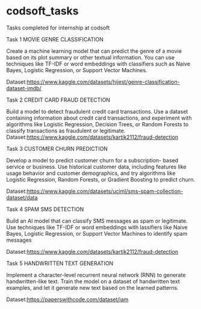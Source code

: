 # codsoft_tasks
Tasks completed for internship at codsoft

Task 1
MOVIE GENRE CLASSIFICATION

Create a machine learning model that can predict the genre of a movie based on its plot summary or other textual information. You can use techniques like TF-IDF or word embeddings with classifiers such as Naive Bayes, Logistic Regression, or Support Vector Machines.

Dataset:https://www.kaggle.com/datasets/hijest/genre-classification-dataset-imdb/

Task 2
CREDIT CARD FRAUD DETECTION

Build a model to detect fraudulent credit card transactions. Use a dataset containing information about credit card transactions, and experiment with algorithms like Logistic Regression, Decision Trees, or Random Forests to classify transactions as fraudulent or legitimate.
Dataset:https://www.kaggle.com/datasets/kartik2112/fraud-detection

Task 3
CUSTOMER CHURN PREDICTION

Develop a model to predict customer churn for a subscription- based service or business. Use historical customer data, including features like usage behavior and customer demographics, and try algorithms like Logistic Regression, Random Forests, or Gradient Boosting to predict churn.

Dataset:https://www.kaggle.com/datasets/uciml/sms-spam-collection-dataset/data

Task 4 
SPAM SMS DETECTION

Build an AI model that can classify SMS messages as spam or legitimate. Use techniques like TF-IDF or word embeddings with lassifiers like Naive Bayes, Logistic Regression, or Support Vector Machines to identify spam messages

Dataset:https://www.kaggle.com/datasets/kartik2112/fraud-detection

Task 5
HANDWRITTEN TEXT GENERATION

Implement a character-level recurrent neural network (RNN) to generate handwritten-like text. Train the model on a dataset of handwritten text examples, and let it generate new text based on the learned patterns.

Dataset:https://paperswithcode.com/dataset/iam
